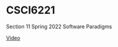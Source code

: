 # CSCI6221
Section 11 Spring 2022 Software Paradigms

[Video](https://drive.google.com/file/d/1Ro9k1Emro6ZBcykT9Wyb7YVSPkXkegqD/view?usp=sharing)
